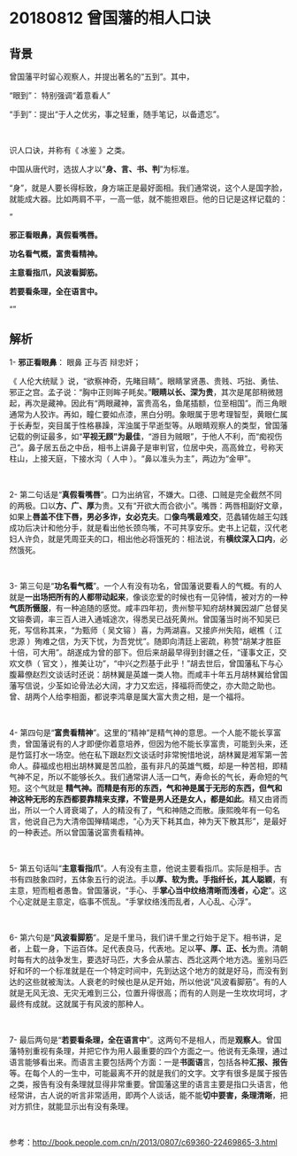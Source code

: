 # 20180812 曾国藩的相人口诀

## 背景

曾国藩平时留心观察人，并提出著名的“五到”。其中，

“眼到”： 特别强调“着意看人”

“手到”：提出“于人之优劣，事之轻重，随手笔记，以备遗忘”。

<br>

识人口诀，并称有《 冰鉴 》之类。

中国从唐代时，选拔人才以“**身、言、书、判**”为标准。

“身”，就是人要长得标致，身方端正是最好面相。我们通常说，这个人是国字脸，就能成大器。比如两肩不平，一高一低，就不能担艰巨。他的日记是这样记载的：

“

**邪正看眼鼻，真假看嘴唇。**

**功名看气概，富贵看精神。**

**主意看指爪，风波看脚筋。**

**若要看条理，全在语言中。**

“”



## 解析

1- **邪正看眼鼻**： 眼鼻 正与否 辩忠奸；

《 人伦大统赋 》说，“欲察神奇，先睹目睛”。眼睛掌贤愚、贵贱、巧拙、勇怯、邪正之宫。孟子说：“胸中正则眸子眊矣。”**眼睛以长、深为贵**，其次是尾部稍微翘起，再次是藏神。因此有“两眼藏神，富贵高名，鱼尾插额，位至相国”。而三角眼通常为人狡诈。再如，瞳仁要如点漆，黑白分明。象眼属于思考理智型，黄眼仁属于长寿型，突目属于性格暴躁，浑浊属于早逝型等。从眼睛观察人的类型，曾国藩记载的例证最多，如“**平视无顾”为最佳**，“游目为贼眼”，于他人不利，而“痴视伤己”。鼻子居五岳之中岳，相书上讲鼻子是审判官，位居中央，高高耸立，号称天柱山，上接天庭，下接水沟（ 人中 ）。“鼻以准头为主”，两边为“金甲”。

<br>

2- 第二句话是“**真假看嘴唇**”。口为出纳官，不嫌大。口德、口贼是完全截然不同的两极。口以**方、广、厚**为贵。又有“开欲大而合欲小”。嘴唇：两唇相副好文章，如果上**唇盖不住下唇，男必多诈，女必克夫**。口**像鸟嘴最难交**，范蠡辅佐越王勾践成功后决计和他分手，就是看出他长颈鸟嘴，不可共享安乐。史书上记载，汉代老妇人许负，就是凭周亚夫的口，相出他必将饿死的：相法说，有**横纹深入口内**，必然饿死。

<br>

3- 第三句是“**功名看气概**”。一个人有没有功名，曾国藩说要看人的气概。有的人就是**一出场把所有的人都带动起来**，像谈恋爱的时候也有一见钟情，被对方的一种**气质所慑服**，有一种追随的感觉。咸丰四年初，贵州黎平知府胡林翼因湖广总督吴文镕奏调，率三百人进入通城途次，得悉吴已战死黄州。曾国藩当时尚不知吴已死，写信称其来，“为甄师（ 吴文镕 ）喜，为两湖喜。又接庐州失陷，岷樵（ 江忠源 ）殉难之信，为天下忧，为吾党忧”。随即向清廷上密疏，称赞“胡某才胜臣十倍，可大用”。胡遂成为曾的部下。但后来胡最早得到封疆之任，“谨事文正，交欢文恭（ 官文 ），推美让功”，“中兴之烈基于此乎！”胡去世后，曾国藩私下与心腹幕僚赵烈文谈话时还说：胡林翼是英雄一类人物。而咸丰十年五月胡林翼给曾国藩写信说，少荃如论骨法必大阔，才力又宏远，择福将而使之，亦大勋之助也。曾、胡两个人给李相面，都说李鸿章是属大富大贵之相，是一个福将。

<br>

4- 第四句是“**富贵看精神**”。这里的“精神”是精气神的意思。一个人能不能长享富贵，曾国藩说有的人才即便你着意培养，但因为他不能长享富贵，可能到头来，还是竹篮打水一场空。他在私下跟赵烈文谈话时非常惋惜地说，胡林翼是湘军第一苦命人。薛福成也相出胡林翼是苦瓜脸，虽有非凡的英雄气概，却是一种苦相，即精气神不足，所以不能够长久。我们通常讲人活一口气，寿命长的气长，寿命短的气短。这个气就是 **精气神。而精是有形的东西，气和神是属于无形的东西，但气和神这种无形的东西都要靠精来支撑，不管是男人还是女人，都是如此**。精又由肾而出，所以一个人肾衰竭了，人的精没有了，气和神随之而散。康熙晚年有一句名言，他说自己为大清帝国殚精竭虑，“心为天下耗其血，神为天下散其形”，是最好的一种表述。所以曾国藩说富贵看精神。

<br>

5- 第五句话叫“**主意看指爪**”。人有没有主意，他说主要看指爪。实际是相手。古书有四肢象四时，五体象五行的说法。手以**厚、软为贵。手指纤长，其人聪颖**，有主意，短而粗者愚鲁。曾国藩说，“手心、手**掌心当中纹络清晰而浅者，心定**”。这个心定就是主意定，临事不慌乱。“手掌纹络浅而乱者，人心乱、心浮”。

<br>

6- 第六句是“**风波看脚筋**”。足是千里马，我们讲千里之行始于足下。相书讲，足者，上载一身，下运百体。足代表良马，代表地。足以**平、厚、正、长**为贵。清朝时每有大的战争发生，要选好马匹，大多会从蒙古、西北这两个地方选。鉴别马匹好和坏的一个标准就是在一个特定时间中，先到达这个地方的就是好马，而没有到达的这些就被淘汰。人衰老的时候也是从足开始，所以他说“风波看脚筋”。有的人就是无风无浪、无灾无难到三公，位置升得很高；而有的人则是一生坎坎坷坷，才最终有成就。这就属于有风波的那种人。

<br>

7- 最后两句是“**若要看条理，全在语言中**”。这两句不是相人，而是**观察人**。曾国藩特别重视有条理，并把它作为用人最重要的四个方面之一。他说有无条理，通过语言能够看出来。而语言主要包括两个方面：一是**书面语**言，包括各种**汇报、报告**等。在每个人的一生中，可能最离不开的就是我们的文字。文字有很多是属于报告之类，报告有没有条理就显得非常重要。曾国藩这里的语言主要是指口头语言，他经常讲，古人说的听言非常适用，即两个人谈话，能不能**切中要害，条理清晰**，把对方抓住，就能显示出有没有条理。

<br>

参考：http://book.people.com.cn/n/2013/0807/c69360-22469865-3.html